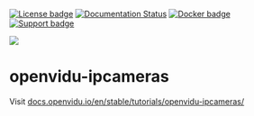 [![License badge](https://img.shields.io/badge/license-Apache2-orange.svg)](http://www.apache.org/licenses/LICENSE-2.0)
[![Documentation Status](https://readthedocs.org/projects/openviduio-docs/badge/?version=stable)](https://docs.openvidu.io/en/stable/?badge=stable)
[![Docker badge](https://img.shields.io/docker/pulls/openvidu/openvidu-server-kms.svg)](https://hub.docker.com/r/openvidu/openvidu-server-kms)
[![Support badge](https://img.shields.io/badge/support-sof-yellowgreen.svg)](https://groups.google.com/forum/#!forum/openvidu)

[![][OpenViduLogo]](http://openvidu.io)

openvidu-ipcameras
===

Visit [docs.openvidu.io/en/stable/tutorials/openvidu-ipcameras/](http://docs.openvidu.io/en/stable/tutorials/openvidu-ipcameras/)

[OpenViduLogo]: https://secure.gravatar.com/avatar/5daba1d43042f2e4e85849733c8e5702?s=120